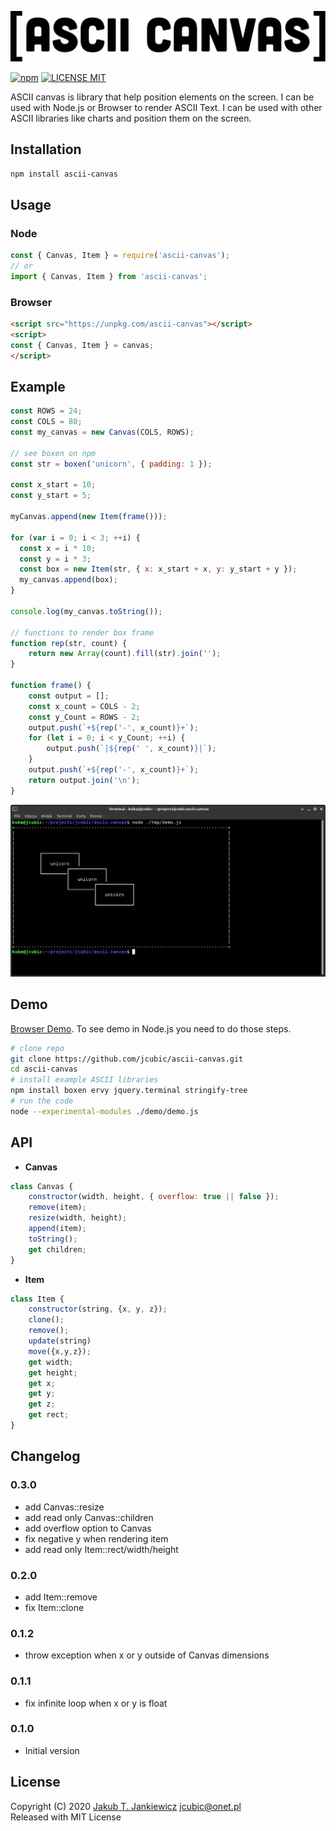 ![ASCII Canvas Logo](https://github.com/jcubic/ascii-canvas/blob/master/assets/logo.svg?raw=true)

[![npm](https://img.shields.io/badge/npm-0.2.0-blue.svg)](https://www.npmjs.com/package/ascii-canvas)
[![LICENSE MIT](https://img.shields.io/badge/license-MIT-blue.svg)](https://github.com/jcubic/ascii-canvas/blob/master/LICENSE)

ASCII canvas is library that help position elements on the screen. I can be used
with Node.js or Browser to render ASCII Text. I can be used with other ASCII libraries
like charts and position them on the screen.

## Installation

```bash
npm install ascii-canvas
```

## Usage

### Node

```javascript
const { Canvas, Item } = require('ascii-canvas');
// or
import { Canvas, Item } from 'ascii-canvas';
```

### Browser

```html
<script src="https://unpkg.com/ascii-canvas"></script>
<script>
const { Canvas, Item } = canvas;
</script>
```

## Example

```javascript
const ROWS = 24;
const COLS = 80;
const my_canvas = new Canvas(COLS, ROWS);

// see boxen on npm
const str = boxen('unicorn', { padding: 1 });

const x_start = 10;
const y_start = 5;

myCanvas.append(new Item(frame()));

for (var i = 0; i < 3; ++i) {
  const x = i * 10;
  const y = i * 3;
  const box = new Item(str, { x: x_start + x, y: y_start + y });
  my_canvas.append(box);
}

console.log(my_canvas.toString());

// functions to render box frame
function rep(str, count) {
    return new Array(count).fill(str).join('');
}

function frame() {
    const output = [];
    const x_count = COLS - 2;
    const y_Count = ROWS - 2;
    output.push(`+${rep('-', x_count)}+`);
    for (let i = 0; i < y_Count; ++i) {
        output.push(`|${rep(' ', x_count)}|`);
    }
    output.push(`+${rep('-', x_count)}+`);
    return output.join('\n');
}
```

![Terminal Screenshot](https://github.com/jcubic/ascii-canvas/blob/master/assets/screenshot.png?raw=true&nocache=1)

## Demo

[Browser Demo](https://codepen.io/jcubic/pen/xxZebyK).
To see demo in Node.js you need to do those steps.

```bash
# clone repo
git clone https://github.com/jcubic/ascii-canvas.git
cd ascii-canvas
# install example ASCII libraries
npm install boxen ervy jquery.terminal stringify-tree
# run the code
node --experimental-modules ./demo/demo.js
```

## API

* **Canvas**

```javascript
class Canvas {
    constructor(width, height, { overflow: true || false });
    remove(item);
    resize(width, height);
    append(item);
    toString();
    get children;
}
```

* **Item**

```javascript
class Item {
    constructor(string, {x, y, z});
    clone();
    remove();
    update(string)
    move({x,y,z});
    get width;
    get height;
    get x;
    get y;
    get z;
    get rect;
}
```

## Changelog
### 0.3.0
* add Canvas::resize
* add read only Canvas::children
* add overflow option to Canvas
* fix negative y when rendering item
* add read only Item::rect/width/height
### 0.2.0
* add Item::remove
* fix Item::clone
### 0.1.2
* throw exception when x or y outside of Canvas dimensions
### 0.1.1
* fix infinite loop when x or y is float
### 0.1.0
* Initial version

## License

Copyright (C) 2020 [Jakub T. Jankiewicz](https://jcubic.pl) <jcubic@onet.pl><br/>
Released with MIT License
